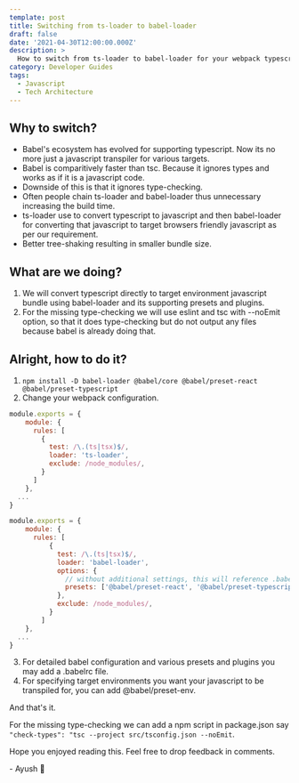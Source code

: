 ```yaml
---
template: post
title: Switching from ts-loader to babel-loader
draft: false
date: '2021-04-30T12:00:00.000Z'
description: >
  How to switch from ts-loader to babel-loader for your webpack typescript build process and why does it makes sense to do so.
category: Developer Guides
tags:
  - Javascript
  - Tech Architecture
---
```


## Why to switch?

- Babel's ecosystem has evolved for supporting typescript. Now its no more just a javascript transpiler for various targets.
- Babel is comparitively faster than tsc. Because it ignores types and works as if it is a javascript code.
- Downside of this is that it ignores type-checking.
- Often people chain ts-loader and babel-loader thus unnecessary increasing the build time.
- ts-loader use to convert typescript to javascript and then babel-loader for converting that javascript to target browsers friendly javascript as per our requirement.
- Better tree-shaking resulting in smaller bundle size.

## What are we doing?

1. We will convert typescript directly to target environment javascript bundle using babel-loader and its supporting presets and plugins.
2. For the missing type-checking we will use eslint and tsc with --noEmit option, so that it does type-checking but do not output any files because babel is already doing that.

## Alright, how to do it?

1. `npm install -D babel-loader @babel/core @babel/preset-react @babel/preset-typescript`
2. Change your webpack configuration.

```js
module.exports = {
    module: {
      rules: [
        {
          test: /\.(ts|tsx)$/,
          loader: 'ts-loader',
          exclude: /node_modules/,
        }
      ]
    },
  ...
}
```

```js
module.exports = {
    module: {
      rules: [
          {
            test: /\.(ts|tsx)$/,
            loader: 'babel-loader',
            options: {
              // without additional settings, this will reference .babelrc
              presets: ['@babel/preset-react', '@babel/preset-typescript']
            },
            exclude: /node_modules/,
          }
        ]
    },
  ...
}
```

3. For detailed babel configuration and various presets and plugins you may add a .babelrc file.
4. For specifying target environments you want your javascript to be transpiled for, you can add @babel/preset-env.

And that's it.

For the missing type-checking we can add a npm script in package.json say `"check-types": "tsc --project src/tsconfig.json --noEmit`.

Hope you enjoyed reading this. Feel free to drop feedback in comments.

\- Ayush 🙂
